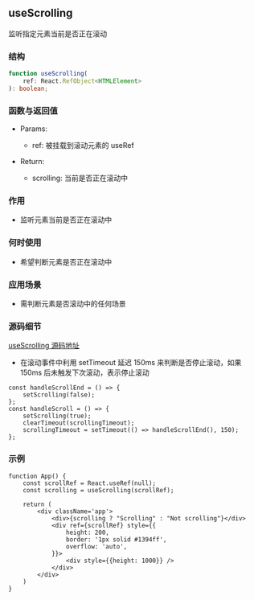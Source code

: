 ## useScrolling

监听指定元素当前是否正在滚动

### 结构

```ts
function useScrolling(
    ref: React.RefObject<HTMLElement>
): boolean;
```

### 函数与返回值

- Params:

    - ref: 被挂载到滚动元素的 useRef

- Return:

    - scrolling: 当前是否正在滚动中

### 作用

- 监听元素当前是否正在滚动中

### 何时使用

- 希望判断元素是否正在滚动中

### 应用场景

- 需判断元素是否滚动中的任何场景

### 源码细节

[useScrolling 源码地址](https://github.com/streamich/react-use/blob/master/src/useScrolling.ts)

- 在滚动事件中利用 setTimeout 延迟 150ms 来判断是否停止滚动，如果 150ms 后未触发下次滚动，表示停止滚动

```tsx
const handleScrollEnd = () => {
    setScrolling(false);
};
const handleScroll = () => {
    setScrolling(true);
    clearTimeout(scrollingTimeout);
    scrollingTimeout = setTimeout(() => handleScrollEnd(), 150);
};
```

### 示例

```tsx
function App() {
    const scrollRef = React.useRef(null);
    const scrolling = useScrolling(scrollRef);

    return (
        <div className='app'>
            <div>{scrolling ? "Scrolling" : "Not scrolling"}</div>
            <div ref={scrollRef} style={{
                height: 200,
                border: '1px solid #1394ff',
                overflow: 'auto',
            }}>
                <div style={{height: 1000}} />
            </div>
        </div>
    )
}
```
